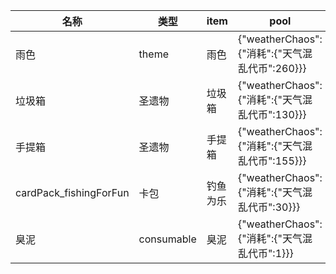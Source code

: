 | 名称  | 类型  | item | pool | amount |
| --- | --- | ---- | ---- | ------ |
| 雨色 | theme | 雨色 | {"weatherChaos":{"消耗":{"天气混乱代币":260}}} |  |
| 垃圾箱 | 圣遗物 | 垃圾箱 | {"weatherChaos":{"消耗":{"天气混乱代币":130}}} |  |
| 手提箱 | 圣遗物 | 手提箱 | {"weatherChaos":{"消耗":{"天气混乱代币":155}}} |  |
| cardPack_fishingForFun | 卡包 | 钓鱼为乐 | {"weatherChaos":{"消耗":{"天气混乱代币":30}}} |  |
| 臭泥 | consumable | 臭泥 | {"weatherChaos":{"消耗":{"天气混乱代币":1}}} | 20 |
